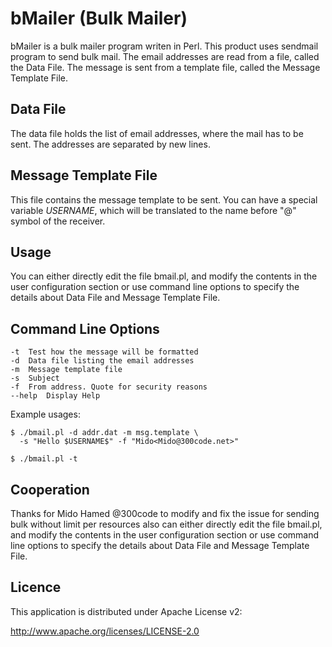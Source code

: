 #  bMailer (Bulk Mailer)

bMailer is a bulk mailer program writen in Perl. This product uses sendmail program to send bulk mail. The email addresses are read from a file, called the Data File. The message is sent from a template file, called the Message Template File.

## Data File

The data file holds the list of email addresses, where the mail has to be sent. The addresses are separated by new lines.

## Message Template File

This file contains the message template to be sent. You can have a special variable $USERNAME$, which will be translated to the name before "@" symbol of the receiver.

## Usage

You can either directly edit the file bmail.pl, and modify the contents in the user configuration section or use command line options to specify the details about Data File and Message Template File.

## Command Line Options

    -t	Test how the message will be formatted
    -d	Data file listing the email addresses
    -m	Message template file
    -s	Subject
    -f	From address. Quote for security reasons
    --help	Display Help

Example usages:

    $ ./bmail.pl -d addr.dat -m msg.template \
      -s "Hello $USERNAME$" -f "Mido<Mido@300code.net>"

    $ ./bmail.pl -t

 ## Cooperation

Thanks for Mido Hamed @300code to modify and fix the issue for sending bulk without limit per resources also can either directly edit the file bmail.pl, and modify the contents in the user configuration section or use command line options to specify the details about Data File and Message Template File.

## Licence

This application is distributed under Apache License v2:

http://www.apache.org/licenses/LICENSE-2.0
